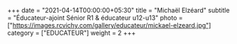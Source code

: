 +++
date = "2021-04-14T00:00:00+05:30"
title = "Michaël Elzéard"
subtitle = "Éducateur-ajoint Sénior R1 & éducateur u12-u13"
photo = ["https://images.rcvichy.com/gallery/educateur/mickael-elzeard.jpg"]
category = ["EDUCATEUR"]
weight = 2
+++ 

